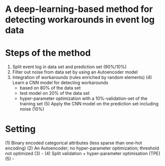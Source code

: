 # A deep-learning-based method for detecting workarounds in event log data


# Steps of the method
1. Split event log in data set and prediction set (90%/10%)
2. Filter out noise from data set by using an Autoencoder model
2. Integration of workarounds (rules enriched by random elements)
(4) Learn a CNN model for detecting workarounds 
    - based on 80% of the data set
    - test model on 20% of the data set 
    - hyper-parameter optimization with a 10%-validation-set of the training set
(5) Apply the CNN model on the prediction set including noise (10%)

# Setting
(1) Binary encoded categorical attributes (less sparse than one-hot encoding)
(2) An Autoencoder; no hyper-parameter optimization; threshold not optimized 
(3) -
(4) Split validation + hyper-parameter optimisation (TPE)
(5) -



